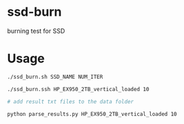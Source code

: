 # ssd-burn
burning test for SSD


Usage
===

```bash
./ssd_burn.sh SSD_NAME NUM_ITER

./ssd_burn.ssh HP_EX950_2TB_vertical_loaded 10

# add result txt files to the data folder

python parse_results.py HP_EX950_2TB_vertical_loaded 10
```

